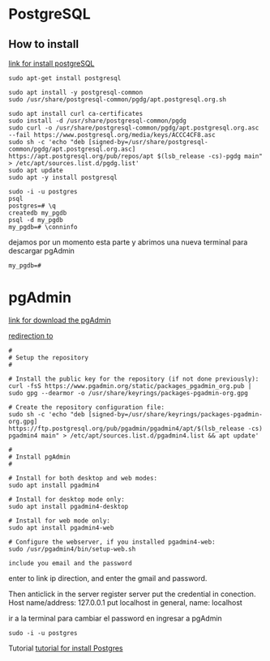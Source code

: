 # PostgreSQL


## How to install

[link for install postgreSQL](https://www.postgresql.org/download/linux/ubuntu/)

```
sudo apt-get install postgresql
```

```
sudo apt install -y postgresql-common
sudo /usr/share/postgresql-common/pgdg/apt.postgresql.org.sh
```


```
sudo apt install curl ca-certificates
sudo install -d /usr/share/postgresql-common/pgdg
sudo curl -o /usr/share/postgresql-common/pgdg/apt.postgresql.org.asc --fail https://www.postgresql.org/media/keys/ACCC4CF8.asc
sudo sh -c 'echo "deb [signed-by=/usr/share/postgresql-common/pgdg/apt.postgresql.org.asc] https://apt.postgresql.org/pub/repos/apt $(lsb_release -cs)-pgdg main" > /etc/apt/sources.list.d/pgdg.list'
sudo apt update
sudo apt -y install postgresql
```

```
sudo -i -u postgres
psql
postgres=# \q
createdb my_pgdb
psql -d my_pgdb
my_pgdb=# \conninfo
```

dejamos por un momento esta parte y abrimos una nueva terminal para descargar pgAdmin
```
my_pgdb=# 
```

# pgAdmin


[link for download the pgAdmin](https://www.pgadmin.org/download/)

[redirection to](https://www.pgadmin.org/download/pgadmin-4-apt/)


```
#
# Setup the repository
#

# Install the public key for the repository (if not done previously):
curl -fsS https://www.pgadmin.org/static/packages_pgadmin_org.pub | sudo gpg --dearmor -o /usr/share/keyrings/packages-pgadmin-org.gpg

# Create the repository configuration file:
sudo sh -c 'echo "deb [signed-by=/usr/share/keyrings/packages-pgadmin-org.gpg] https://ftp.postgresql.org/pub/pgadmin/pgadmin4/apt/$(lsb_release -cs) pgadmin4 main" > /etc/apt/sources.list.d/pgadmin4.list && apt update'

#
# Install pgAdmin
#

# Install for both desktop and web modes:
sudo apt install pgadmin4

# Install for desktop mode only:
sudo apt install pgadmin4-desktop

# Install for web mode only: 
sudo apt install pgadmin4-web 

# Configure the webserver, if you installed pgadmin4-web:
sudo /usr/pgadmin4/bin/setup-web.sh

include you email and the password
```

enter to link ip direction, and enter the gmail and password.

Then anticlick in the server
    register server
    put the credential in conection. Host name/address: 127.0.0.1
    put localhost in general, name: localhost

ir a la terminal para cambiar el password en ingresar a pgAdmin
```
sudo -i -u postgres
```

Tutorial
[tutorial for install Postgres](https://www.youtube.com/watch?v=tducLYZzElo)
